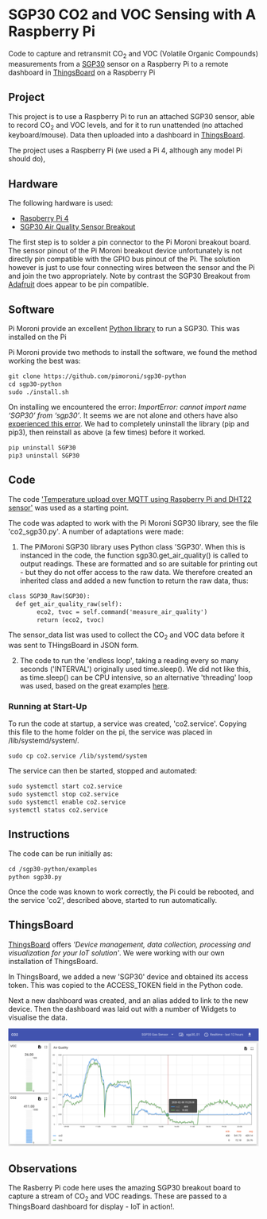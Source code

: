 # SGP30 CO2 and VOC Sensing with A Raspberry Pi
 Code to capture and retransmit CO<sub>2</sub> and VOC (Volatile Organic Compounds) measurements from a [SGP30](https://www.sensirion.com/fileadmin/user_upload/customers/sensirion/Dokumente/0_Datasheets/Gas/Sensirion_Gas_Sensors_SGP30_Datasheet.pdf) sensor on a Raspberry Pi to a remote dashboard in [ThingsBoard](https://thingsboard.io/) on a Raspberry Pi

 ## Project
 This project is to use a Raspberry Pi to run an attached SGP30 sensor, able to record CO<sub>2</sub> and VOC levels, and for it to run unattended (no attached keyboard/mouse). Data then uploaded into a dashboard in [ThingsBoard](https://thingsboard.io/).

 The project uses a Raspberry Pi (we used a Pi 4, although any model Pi should do),
 ## Hardware
 The following hardware is used:
 - [Raspberry Pi 4](https://www.raspberrypi.org/products/raspberry-pi-4-model-b/)
 - [SGP30 Air Quality Sensor Breakout](https://shop.pimoroni.com/products/sgp30-air-quality-sensor-breakout)

 The first step is to solder a pin connector to the Pi Moroni breakout board. The sensor pinout of the Pi Moroni breakout device unfortunately is not directly pin compatible with the GPIO bus pinout of the Pi. The solution however is just to use four connecting wires between the sensor and the Pi and join the two appropriately. Note by contrast the SGP30 Breakout from [Adafruit](https://www.adafruit.com/product/3709) does appear to be pin compatible.

 ## Software
 Pi Moroni provide an excellent [Python library](https://github.com/pimoroni/sgp30-python) to run a SGP30. This was installed on the Pi

 Pi Moroni provide two methods to install the software, we found the method working the best was:
```
git clone https://github.com/pimoroni/sgp30-python
cd sgp30-python
sudo ./install.sh
```
On installing we encountered the error: *ImportError: cannot import name ‘SGP30’ from ‘sgp30’*. It seems we are not alone and others have also [experienced this error](https://forums.pimoroni.com/t/importerror-cannot-import-name-sgp30-from-sgp30/12261). We had to completely uninstall the library (pip and pip3), then reinstall as above (a few times) before it worked.
```
pip uninstall SGP30
pip3 uninstall SGP30
```

 ## Code
 The code ['Temperature upload over MQTT using Raspberry Pi and DHT22 sensor'](https://thingsboard.io/docs/samples/raspberry/temperature/) was used as a starting point.

 The code was adapted to work with the Pi Moroni SGP30 library, see the file 'co2_sgp30.py'. A number of adaptations were made:

 1. The PiMoroni SGP30 library uses Python class 'SGP30'. When this is instanced in the code, the function sgp30.get_air_quality() is called to output readings. These are formatted and so are suitable for printing out - but they do not offer access to the raw data. We therefore created an inherited class and added a new function to return the raw data, thus:
 ```
 class SGP30_Raw(SGP30):
   def get_air_quality_raw(self):
         eco2, tvoc = self.command('measure_air_quality')
         return (eco2, tvoc)
```
The sensor_data list was used to collect the CO<sub>2</sub> and VOC data before it was sent to THingsBoard in JSON form.

2. The code to run the 'endless loop', taking a reading every so many seconds ('INTERVAL') originally used time.sleep(). We did not like this, as time.sleep() can be CPU intensive, so an alternative 'threading' loop was used, based on the great examples [here](https://realpython.com/intro-to-python-threading/).

 ### Running at Start-Up
 To run the code at startup, a service was created, 'co2.service'. Copying this file to the home folder on the pi, the service was placed in /lib/systemd/system/.
 ```
 sudo cp co2.service /lib/systemd/system
 ```
 The service can then be started, stopped and automated:
 ```
 sudo systemctl start co2.service
 sudo systemctl stop co2.service
 sudo systemctl enable co2.service
 systemctl status co2.service
 ```

 ## Instructions
 The code can be run initially as:
 ```
 cd /sgp30-python/examples
 python sgp30.py
 ```

 Once the code was known to work correctly, the Pi could be rebooted, and the service 'co2', described above, started to run automatically.

 ## ThingsBoard
 [ThingsBoard](https://thingsboard.io/) offers *'Device management, data collection, processing and visualization for your IoT solution'*. We were working with our own installation of ThingsBoard.

 In ThingsBoard, we added a new 'SGP30' device and obtained its access token. This was copied to the ACCESS_TOKEN field in the Python code.

 Next a new dashboard was created, and an alias added to link to the new device. Then the dashboard was laid out with a number of Widgets to visualise the data.

 ![dashboard](https://github.com/rendzina/sgp30/blob/master/images/sgp30_dashboard.png "SGP30 ThingsBoard dashboard")

 ## Observations
 The Rasberry Pi code here uses the amazing SGP30 breakout board to capture a stream of CO<sub>2</sub> and VOC readings. These are passed to a ThingsBoard dashboard for display - IoT in action!.
